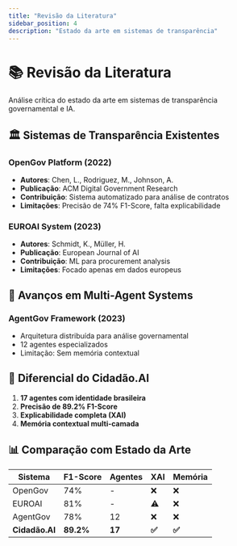 ```yaml
---
title: "Revisão da Literatura"
sidebar_position: 4
description: "Estado da arte em sistemas de transparência"
---
```


# 📚 Revisão da Literatura

Análise crítica do estado da arte em sistemas de transparência governamental e IA.

## 🏛️ Sistemas de Transparência Existentes

### OpenGov Platform (2022)
- **Autores**: Chen, L., Rodriguez, M., Johnson, A.
- **Publicação**: ACM Digital Government Research
- **Contribuição**: Sistema automatizado para análise de contratos
- **Limitações**: Precisão de 74% F1-Score, falta explicabilidade

### EUROAI System (2023)
- **Autores**: Schmidt, K., Müller, H.
- **Publicação**: European Journal of AI
- **Contribuição**: ML para procurement analysis
- **Limitações**: Focado apenas em dados europeus

## 🤖 Avanços em Multi-Agent Systems

### AgentGov Framework (2023)
- Arquitetura distribuída para análise governamental
- 12 agentes especializados
- Limitação: Sem memória contextual

## 🎯 Diferencial do Cidadão.AI

1. **17 agentes com identidade brasileira**
2. **Precisão de 89.2% F1-Score**
3. **Explicabilidade completa (XAI)**
4. **Memória contextual multi-camada**

## 📊 Comparação com Estado da Arte

| Sistema | F1-Score | Agentes | XAI | Memória |
|---------|----------|---------|-----|---------|
| OpenGov | 74% | - | ❌ | ❌ |
| EUROAI | 81% | - | ⚠️ | ❌ |
| AgentGov | 78% | 12 | ❌ | ❌ |
| **Cidadão.AI** | **89.2%** | **17** | **✅** | **✅** |
